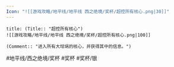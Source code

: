 ```yaml
---
Icon: "![[游戏攻略/地平线/地平线 西之绝境/奖杯/超控所有核心.png|30]]"
---
```

```ad-common-silver-trophy
title: (Title:: "超控所有核心")
![[游戏攻略/地平线/地平线 西之绝境/奖杯/超控所有核心.png|100]]

(Comment:: "进入所有大坩埚的核心，并获得其中的信息。")
```

#地平线/西之绝境/奖杯 #奖杯 #奖杯/银
